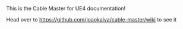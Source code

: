 This is the Cable Master for UE4 documentation!

Head over to https://github.com/joaokalva/cable-master/wiki to see it

